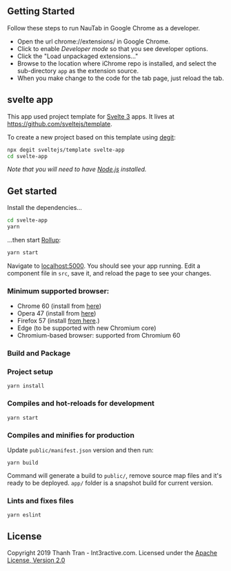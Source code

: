 ## Getting Started

Follow these steps to run NauTab in Google Chrome as a developer.

- Open the url chrome://extensions/ in Google Chrome.
- Click to enable _Developer mode_ so that you see developer options.
- Click the "Load unpackaged extensions..."
- Browse to the location where iChrome repo is installed, and select the sub-directory `app` as the extension source.
- When you make change to the code for the tab page, just reload the tab.

## svelte app

This app used project template for [Svelte 3](https://svelte.dev) apps. It lives at https://github.com/sveltejs/template.

To create a new project based on this template using [degit](https://github.com/Rich-Harris/degit):

```bash
npx degit sveltejs/template svelte-app
cd svelte-app
```

*Note that you will need to have [Node.js](https://nodejs.org) installed.*


## Get started

Install the dependencies...

```bash
cd svelte-app
yarn
```

...then start [Rollup](https://rollupjs.org):

```bash
yarn start
```

Navigate to [localhost:5000](http://localhost:5000). You should see your app running. Edit a component file in `src`, save it, and reload the page to see your changes.

### Minimum supported browser:

- Chrome 60 (install from [here](https://chrome.google.com/webstore/detail/nau-tab/pimockeojlggmlnknhicajgckmlggifa?hl=en))
- Opera 47 (install from [here](https://chrome.google.com/webstore/detail/nau-tab/pimockeojlggmlnknhicajgckmlggifa?hl=en))
- Firefox 57 (install [from here](https://addons.mozilla.org/en-US/firefox/addon/nau-tab).)
- Edge (to be supported with new Chromium core)
- Chromium-based browser: supported from Chromium 60

### Build and Package

### Project setup

```
yarn install
```

### Compiles and hot-reloads for development

```
yarn start
```

### Compiles and minifies for production

Update `public/manifest.json` version and then run:

```
yarn build
```

Command will generate a build to `public/`, remove source map files and it's ready to be deployed. `app/` folder is a snapshot build for current version.

### Lints and fixes files

```
yarn eslint
```

## License

Copyright 2019 Thanh Tran - Int3ractive.com. Licensed under the [Apache License, Version 2.0](http://www.apache.org/licenses/LICENSE-2.0)
